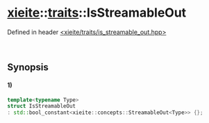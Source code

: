 # [xieite](../../xieite.md)\:\:[traits](../../traits.md)\:\:IsStreamableOut
Defined in header [<xieite/traits/is_streamable_out.hpp>](../../../include/xieite/traits/is_streamable_out.hpp)

&nbsp;

## Synopsis
#### 1)
```cpp
template<typename Type>
struct IsStreamableOut
: std::bool_constant<xieite::concepts::StreamableOut<Type>> {};
```
